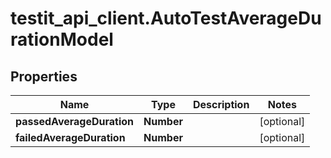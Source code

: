 # testit_api_client.AutoTestAverageDurationModel

## Properties

Name | Type | Description | Notes
------------ | ------------- | ------------- | -------------
**passedAverageDuration** | **Number** |  | [optional] 
**failedAverageDuration** | **Number** |  | [optional] 


